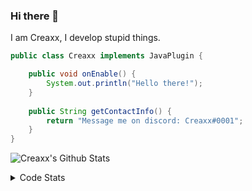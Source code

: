 ### Hi there 👋

I am Creaxx, I develop stupid things. 

```java
public class Creaxx implements JavaPlugin {

    public void onEnable() {
        System.out.println("Hello there!");
    }
    
    public String getContactInfo() {
        return "Message me on discord: Creaxx#0001";
    }
}
```

![Creaxx's Github Stats](https://github-readme-stats.vercel.app/api?username=CreaxxOG&show_icons=true&theme=dark&count_private=true)

<details>
  <summary>Code Stats</summary>

<!--START_SECTION:waka-->
![Code Time](http://img.shields.io/badge/Code%20Time-1%2C390%20hrs%2034%20mins-blue)

![Lines of code](https://img.shields.io/badge/From%20Hello%20World%20I%27ve%20Written-612.2%20thousand%20lines%20of%20code-blue)

**🐱 My GitHub Data** 

> 📦 104.2 kB Used in GitHub's Storage 
 > 
> 🏆 2,136 Contributions in the Year 2023
 > 
> 🚫 Not Opted to Hire
 > 
> 📜 4 Public Repositories 
 > 
> 🔑 3 Private Repositories 
 > 
**I'm a Night 🦉** 

```text
🌞 Morning                295 commits         ██░░░░░░░░░░░░░░░░░░░░░░░   07.12 % 
🌆 Daytime                1747 commits        ███████████░░░░░░░░░░░░░░   42.19 % 
🌃 Evening                2013 commits        ████████████░░░░░░░░░░░░░   48.61 % 
🌙 Night                  86 commits          █░░░░░░░░░░░░░░░░░░░░░░░░   02.08 % 
```
📅 **I'm Most Productive on Saturday** 

```text
Monday                   515 commits         ███░░░░░░░░░░░░░░░░░░░░░░   12.44 % 
Tuesday                  583 commits         ████░░░░░░░░░░░░░░░░░░░░░   14.08 % 
Wednesday                616 commits         ████░░░░░░░░░░░░░░░░░░░░░   14.88 % 
Thursday                 632 commits         ████░░░░░░░░░░░░░░░░░░░░░   15.26 % 
Friday                   391 commits         ██░░░░░░░░░░░░░░░░░░░░░░░   09.44 % 
Saturday                 722 commits         ████░░░░░░░░░░░░░░░░░░░░░   17.44 % 
Sunday                   682 commits         ████░░░░░░░░░░░░░░░░░░░░░   16.47 % 
```


📊 **This Week I Spent My Time On** 

```text
💬 Programming Languages: 
Java                     7 hrs 34 mins       █████████████████████░░░░   85.48 % 
Kotlin                   51 mins             ██░░░░░░░░░░░░░░░░░░░░░░░   09.74 % 
YAML                     17 mins             █░░░░░░░░░░░░░░░░░░░░░░░░   03.29 % 
XML                      7 mins              ░░░░░░░░░░░░░░░░░░░░░░░░░   01.39 % 
IDEA_MODULE              0 secs              ░░░░░░░░░░░░░░░░░░░░░░░░░   00.09 % 

🔥 Editors: 
IntelliJ                 8 hrs 51 mins       █████████████████████████   100.00 % 
```

**I Mostly Code in Java** 

```text
Java                     57 repos            ███████████████████░░░░░░   76.00 % 
Kotlin                   10 repos            ███░░░░░░░░░░░░░░░░░░░░░░   13.33 % 
CSS                      2 repos             █░░░░░░░░░░░░░░░░░░░░░░░░   02.67 % 
JavaScript               2 repos             █░░░░░░░░░░░░░░░░░░░░░░░░   02.67 % 
EJS                      1 repo              ░░░░░░░░░░░░░░░░░░░░░░░░░   01.33 % 
```




 Last Updated on 12/07/2023 12:42:58 UTC
<!--END_SECTION:waka-->
</details>
